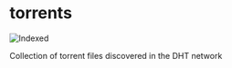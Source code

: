 torrents 
========
![Indexed](https://img.shields.io/badge/indexed-2417-blue)

Collection of torrent files discovered in the DHT network
